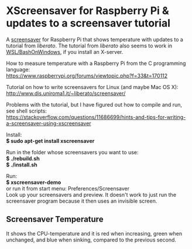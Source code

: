 # XScreensaver for Raspberry Pi & updates to a screensaver tutorial
A [screensaver](https://en.wikipedia.org/wiki/Screensaver) for Raspberry Pi that shows temperature with updates to a tutorial
from *liberato*. The tutorial from *liberato* also seems to work in [WSL/BashOnWindows](https://en.wikipedia.org/wiki/Windows_Subsystem_for_Linux), if you install an X-server.

How to measure temperature with a Raspberry Pi from the C programming language:  
https://www.raspberrypi.org/forums/viewtopic.php?f=33&t=170112

Tutorial on how to write screensavers for Linux (and maybe Mac OS X):  
http://www.dis.uniroma1.it/~liberato/screensaver/

Problems with the tutorial, but I have figured out how to compile and run, see shell scripts:  
https://stackoverflow.com/questions/11686699/hints-and-tips-for-writing-a-screensaver-using-xscreensaver

Install:  
**$ sudo apt-get install xscreensaver**

Run in the folder whose screensavers you want to use:  
**$ ./rebuild.sh**  
**$ ./install.sh**

Run:  
**$ xscreensaver-demo**  
or run it from start menu: Preferences/Screensaver  
Look up your screensavers and preview. It doesn't work to just run the screensaver program because it then uses an invisible screen.

## Screensaver Temperature
It shows the CPU-temperature and it is red when increasing, green when unchanged, and blue when sinking, compared to the previous second.
